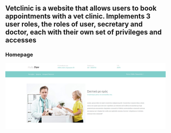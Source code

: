 <h2>Vetclinic is a website that allows users to book appointments with a vet clinic. Implements 3 user roles, the roles of user, secretary and doctor, each with their own set of privileges and accesses</h2>

<h3>Homepage</h3>

![My Image](!screenshots/home.png)
